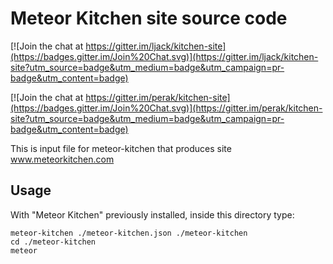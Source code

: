 Meteor Kitchen site source code
===============================

[![Join the chat at https://gitter.im/ljack/kitchen-site](https://badges.gitter.im/Join%20Chat.svg)](https://gitter.im/ljack/kitchen-site?utm_source=badge&utm_medium=badge&utm_campaign=pr-badge&utm_content=badge)

[![Join the chat at https://gitter.im/perak/kitchen-site](https://badges.gitter.im/Join%20Chat.svg)](https://gitter.im/perak/kitchen-site?utm_source=badge&utm_medium=badge&utm_campaign=pr-badge&utm_content=badge)

This is input file for meteor-kitchen that produces site <a href="http://www.meteorkitchen.com" target="_blank">www.meteorkitchen.com</a>

Usage
-----

With "Meteor Kitchen" previously installed, inside this directory type:

```
meteor-kitchen ./meteor-kitchen.json ./meteor-kitchen
cd ./meteor-kitchen
meteor
```

